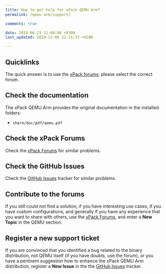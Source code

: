 ```yaml
---
title: How to get help for xPack QEMU Arm?
permalink: /qemu-arm/support/

comments: true

date: 2019-06-21 11:08:00 +0300
last_updated: 2019-12-06 22:15:37 +0200

---
```


## Quicklinks

The quick answer is to use the
[xPack forums](https://www.tapatalk.com/groups/xpack/); please select
the correct forum.

## Check the documentation

The xPack QEMU Arm provides the original documentation in the
installed folders:

- `share/doc/pdf/qemu.pdf`

## Check the xPack Forums

Check the [xPack Forums](https://www.tapatalk.com/groups/xpack/) for
similar problems.

## Check the GitHub Issues

Check the
[GitHub Issues](https://github.com/xpack-dev-tools/qemu-arm-xpack/issues/)
tracker for similar problems.

## Contribute to the forums

If you still could not find a solution, if you have interesting use
cases, if you have custom configurations, and generally if you have
any experience that you want to share with others, use the
[xPack Forums](https://www.tapatalk.com/groups/xpack/),
and enter a **New Topic** in the QEMU section.

## Register a new support ticket

If you are convinced that you identified a bug related to the binary
distribution, not QEMU itself (if you have doubts, use the forum),
or you have a pertinent suggestion how to enhance the xPack QEMU Arm
distribution, register a **New Issue** in the the
[GitHub Issues](https://github.com/xpack-dev-tools/qemu-arm-xpack/issues/)
tracker.
